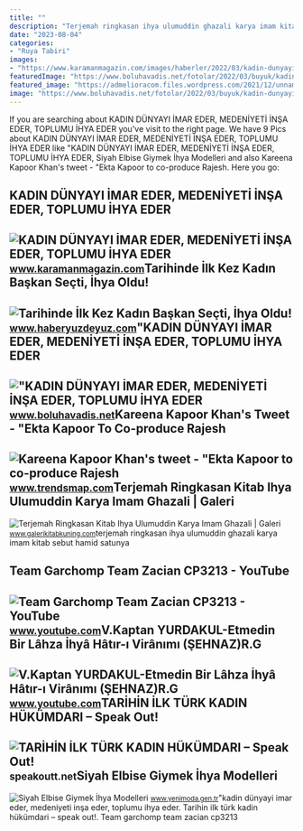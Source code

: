 ```yaml
---
title: ""
description: "Terjemah ringkasan ihya ulumuddin ghazali karya imam kitab sebut hamid satunya"
date: "2023-08-04"
categories:
- "Ruya Tabiri"
images:
- "https://www.karamanmagazin.com/images/haberler/2022/03/kadin-dunyayi-imar-eder-medeniyeti-insa-eder-toplumu-ihya-eder-6645.png"
featuredImage: "https://www.boluhavadis.net/fotolar/2022/03/buyuk/kadin-dunyayi-imar-eder-medeniyeti-insa-eder-toplumu-ihya-eder5830.jpg"
featured_image: "https://admelioracom.files.wordpress.com/2021/12/unnamed-2.jpg"
image: "https://www.boluhavadis.net/fotolar/2022/03/buyuk/kadin-dunyayi-imar-eder-medeniyeti-insa-eder-toplumu-ihya-eder5830.jpg"
---
```


If you are searching about KADIN DÜNYAYI İMAR EDER, MEDENİYETİ İNŞA EDER, TOPLUMU İHYA EDER you've visit to the right page. We have 9 Pics about KADIN DÜNYAYI İMAR EDER, MEDENİYETİ İNŞA EDER, TOPLUMU İHYA EDER like "KADIN DÜNYAYI İMAR EDER, MEDENİYETİ İNŞA EDER, TOPLUMU İHYA EDER, Siyah Elbise Giymek İhya Modelleri and also Kareena Kapoor Khan's tweet - "Ekta Kapoor to co-produce Rajesh. Here you go:

KADIN DÜNYAYI İMAR EDER, MEDENİYETİ İNŞA EDER, TOPLUMU İHYA EDER
----------------------------------------------------------------

 ![KADIN DÜNYAYI İMAR EDER, MEDENİYETİ İNŞA EDER, TOPLUMU İHYA EDER](https://www.karamanmagazin.com/images/haberler/2022/03/kadin-dunyayi-imar-eder-medeniyeti-insa-eder-toplumu-ihya-eder-6645.png) <small>www.karamanmagazin.com</small>Tarihinde İlk Kez Kadın Başkan Seçti, İhya Oldu!
------------------------------------------------

 ![Tarihinde İlk Kez Kadın Başkan Seçti, İhya Oldu!](https://www.haberyuzdeyuz.com/images/haberler/2021/11/tarihinde_ilk_kez_kadin_baskan_secti_ihya_oldu_h32943_40ee1.jpg) <small>www.haberyuzdeyuz.com</small>"KADIN DÜNYAYI İMAR EDER, MEDENİYETİ İNŞA EDER, TOPLUMU İHYA EDER
-----------------------------------------------------------------

 !["KADIN DÜNYAYI İMAR EDER, MEDENİYETİ İNŞA EDER, TOPLUMU İHYA EDER](https://www.boluhavadis.net/fotolar/2022/03/buyuk/kadin-dunyayi-imar-eder-medeniyeti-insa-eder-toplumu-ihya-eder5830.jpg) <small>www.boluhavadis.net</small>Kareena Kapoor Khan's Tweet - "Ekta Kapoor To Co-produce Rajesh
---------------------------------------------------------------

 ![Kareena Kapoor Khan's tweet - "Ekta Kapoor to co-produce Rajesh](https://pbs.twimg.com/media/Fcyada8X0AANSFu.jpg) <small>www.trendsmap.com</small>Terjemah Ringkasan Kitab Ihya Ulumuddin Karya Imam Ghazali | Galeri
-------------------------------------------------------------------

 ![Terjemah Ringkasan Kitab Ihya Ulumuddin Karya Imam Ghazali | Galeri](https://1.bp.blogspot.com/-o91nz8cgirs/X_CW_W9uR6I/AAAAAAAALrQ/g8B7FLc3bN885StLKW2P1lR8zDNHG18vwCLcBGAsYHQ/s516/terjemah-ringkasan-ihya-ulumuddin-pdf.png) <small>www.galerikitabkuning.com</small>terjemah ringkasan ihya ulumuddin ghazali karya imam kitab sebut hamid satunya

Team Garchomp Team Zacian CP3213 - YouTube
------------------------------------------

 ![Team Garchomp Team Zacian CP3213 - YouTube](https://i.ytimg.com/vi/HYLCwcE-Dgc/maxres2.jpg?sqp=-oaymwEoCIAKENAF8quKqQMcGADwAQH4AYwCgALgA4oCDAgAEAEYRSBHKGUwDw==&rs=AOn4CLC_ulBvmvqa2cf2uT56Qfk3FCYaDA) <small>www.youtube.com</small>V.Kaptan YURDAKUL-Etmedin Bir Lâhza İhyâ Hâtır-ı Virânımı (ŞEHNAZ)R.G
---------------------------------------------------------------------

 ![V.Kaptan YURDAKUL-Etmedin Bir Lâhza İhyâ Hâtır-ı Virânımı (ŞEHNAZ)R.G](https://i.ytimg.com/vi/pVQyDfnyXms/maxresdefault.jpg) <small>www.youtube.com</small>TARİHİN İLK TÜRK KADIN HÜKÜMDARI – Speak Out!
---------------------------------------------

 ![TARİHİN İLK TÜRK KADIN HÜKÜMDARI – Speak Out!](https://admelioracom.files.wordpress.com/2021/12/unnamed-2.jpg) <small>speakoutt.net</small>Siyah Elbise Giymek İhya Modelleri
----------------------------------

 ![Siyah Elbise Giymek İhya Modelleri](https://www.yenimoda.gen.tr/images/trendyol/Kadin-Tesettur-Giyim-Modelleri-Fiyatlari-Trendyol9629.jpg) <small>www.yenimoda.gen.tr</small>"kadin dünyayi i̇mar eder, medeni̇yeti̇ i̇nşa eder, toplumu i̇hya eder. Tari̇hi̇n i̇lk türk kadin hükümdari – speak out!. Team garchomp team zacian cp3213
